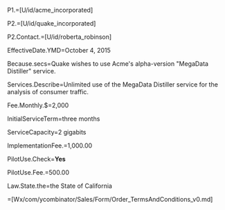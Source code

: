 P1.=[U/id/acme_incorporated]

P2.=[U/id/quake_incorporated]

P2.Contact.=[U/id/roberta_robinson]

EffectiveDate.YMD=October 4, 2015

Because.secs=Quake wishes to use Acme's alpha-version "MegaData Distiller" service.

Services.Describe=Unlimited use of the MegaData Distiller service for the analysis of consumer traffic.

Fee.Monthly.$=2,000

InitialServiceTerm=three months

ServiceCapacity=2 gigabits

ImplementationFee.$=$1,000.00

PilotUse.Check=<b>Yes</b>

PilotUse.Fee.$=$500.00

Law.State.the=the State of California

=[Wx/com/ycombinator/Sales/Form/Order_TermsAndConditions_v0.md]